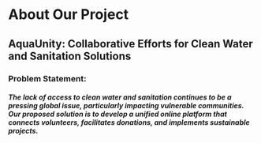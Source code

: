 # About Our Project 
## AquaUnity: Collaborative Efforts for Clean Water and Sanitation Solutions
### Problem Statement:
##### The lack of access to clean water and sanitation continues to be a pressing global issue, particularly impacting vulnerable communities. Our proposed solution is to develop a unified online platform that connects volunteers, facilitates donations, and implements sustainable projects. 





